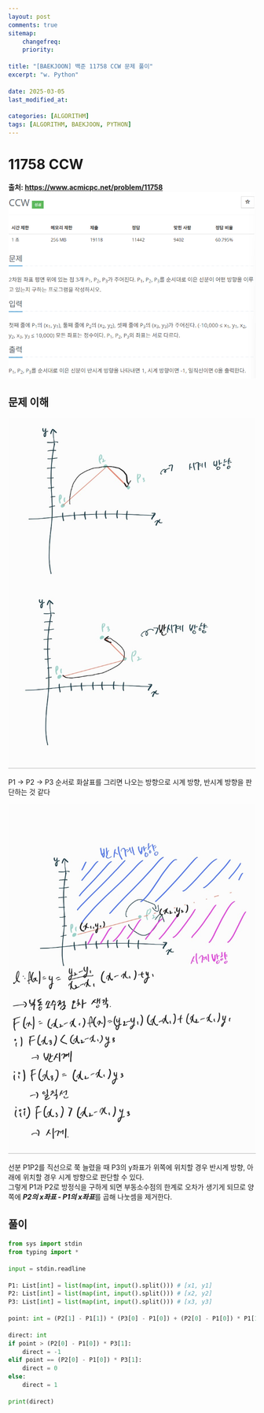```yaml
---
layout: post
comments: true
sitemap:
    changefreq:
    priority:

title: "[BAEKJOON] 백준 11758 CCW 문제 풀이"
excerpt: "w. Python"

date: 2025-03-05
last_modified_at: 

categories: [ALGORITHM]
tags: [ALGORITHM, BAEKJOON, PYTHON]
---
```


# 11758 CCW

**출처: <https://www.acmicpc.net/problem/11758>**  
![문제](https://github.com/aliquis-facio/aliquis-facio.github.io/blob/master/_image/2025-03-05-9.png?raw=true)

## 문제 이해

![그림 1](https://github.com/aliquis-facio/aliquis-facio.github.io/blob/master/_image/2025-03-05-10.png?raw=true)  

P1 -> P2 -> P3 순서로 화살표를 그리면 나오는 방향으로 시계 방향, 반시계 방향을 판단하는 것 같다  

![그림 2](https://github.com/aliquis-facio/aliquis-facio.github.io/blob/master/_image/2025-03-05-11.png?raw=true)  

선분 P1P2를 직선으로 쭉 늘렸을 때 P3의 y좌표가 위쪽에 위치할 경우 반시계 방향, 아래에 위치할 경우 시계 방향으로 판단할 수 있다.  
그렇게 P1과 P2로 방정식을 구하게 되면 부동소수점의 한계로 오차가 생기게 되므로 양쪽에 ***P2의 x좌표 - P1의 x좌표***를 곱해 나눗셈을 제거한다.  

## 풀이

``` python
from sys import stdin
from typing import *

input = stdin.readline

P1: List[int] = list(map(int, input().split())) # [x1, y1]
P2: List[int] = list(map(int, input().split())) # [x2, y2]
P3: List[int] = list(map(int, input().split())) # [x3, y3]

point: int = (P2[1] - P1[1]) * (P3[0] - P1[0]) + (P2[0] - P1[0]) * P1[1]

direct: int
if point > (P2[0] - P1[0]) * P3[1]:
    direct = -1
elif point == (P2[0] - P1[0]) * P3[1]:
    direct = 0
else:
    direct = 1

print(direct)
```